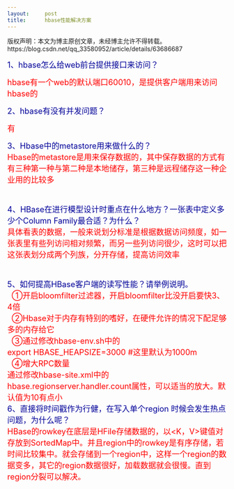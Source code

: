 ```yaml
---
layout:     post
title:      hbase性能解决方案
---
```

<div id="article_content" class="article_content clearfix csdn-tracking-statistics" data-pid="blog" data-mod="popu_307" data-dsm="post">
								<div class="article-copyright">
					版权声明：本文为博主原创文章，未经博主允许不得转载。					https://blog.csdn.net/qq_33580952/article/details/63686687				</div>
								            <link rel="stylesheet" href="https://csdnimg.cn/release/phoenix/template/css/ck_htmledit_views-f76675cdea.css">
						<div class="htmledit_views" id="content_views">
                
<span style="font-size:18px;color:#000099;">1、hbase怎么给web前台提供接口来访问？<br></span>
<p><span style="font-size:18px;"><span style="color:rgb(0,0,153);"></span><span style="color:#ff0000;">hbase有一个web的默认端口60010，是提供客户端用来访问hbase的</span></span></p>
<span style="font-size:18px;color:#000099;">2、hbase有没有并发问题？<br></span>
<p><span style="font-size:18px;"><span style="color:rgb(0,0,153);"></span><span style="color:#ff0000;">有</span></span></p>
<span style="font-size:18px;"><span style="color:#000099;">3、Hbase中的metastore用来做什么的？</span><br><span style="color:rgb(0,0,153);"></span><span style="color:#ff0000;">Hbase的metastore是用来保存数据的，其中保存数据的方式有有三种第一种与第二种是本地储存，第三种是远程储存这一种企业用的比较多<br></span><br><br><span style="color:#000099;">4、HBase在进行模型设计时重点在什么地方？一张表中定义多少个Column Family最合适？为什么？</span><br><span style="color:rgb(0,0,153);"></span><span style="color:#ff0000;">具体看表的数据，一般来说划分标准是根据数据访问频度，如一张表里有些列访问相对频繁，而另一些列访问很少，这时可以把这张表划分成两个列族，分开存储，提高访问效率<br></span><br><br><span style="color:#000099;">5、如何提高HBase客户端的读写性能？请举例说明。</span><br><span style="color:#000099;">  </span><span style="color:#ff0000;">①开启bloomfilter过滤器，开启bloomfilter比没开启要快3、4倍<br>
  ②Hbase对于内存有特别的嗜好，在硬件允许的情况下配足够多的内存给它<br>
  ③通过修改hbase-env.sh中的<br><span></span>export HBASE_HEAPSIZE=3000 #这里默认为1000m<br>
  ④增大RPC数量<br><span></span>通过修改hbase-site.xml中的   <br><span></span>hbase.regionserver.handler.count属性，可以适当的放大。默认值为10有点小</span><br><span style="color:#000099;">6、直接将时间戳作为行健，在写入单个region 时候会发生热点问题，为什么呢？</span><br><span style="color:rgb(0,0,153);"></span><span style="color:#ff0000;">HBase的rowkey在底层是HFile存储数据的，以&lt;K，V&gt;键值对存放到SortedMap中。并且region中的rowkey是有序存储，若时间比较集中。就会存储到一个region中，这样一个region的数据变多，其它的region数据很好，加载数据就会很慢。直到region分裂可以解决。</span></span>
            </div>
                </div>